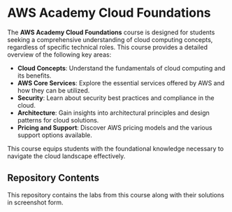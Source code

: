 # AWS Academy Cloud Foundations

The **AWS Academy Cloud Foundations** course is designed for students seeking a comprehensive understanding of cloud computing concepts, regardless of specific technical roles. This course provides a detailed overview of the following key areas:

- **Cloud Concepts**: Understand the fundamentals of cloud computing and its benefits.
- **AWS Core Services**: Explore the essential services offered by AWS and how they can be utilized.
- **Security**: Learn about security best practices and compliance in the cloud.
- **Architecture**: Gain insights into architectural principles and design patterns for cloud solutions.
- **Pricing and Support**: Discover AWS pricing models and the various support options available.

This course equips students with the foundational knowledge necessary to navigate the cloud landscape effectively.

## Repository Contents

This repository contains the labs from this course along with their solutions in screenshot form.
